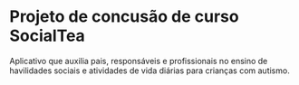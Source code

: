 
# Projeto de concusão de curso SocialTea

Aplicativo que auxilia pais, responsáveis e profissionais no ensino de havilidades sociais e atividades de vida diárias para crianças com autismo.

